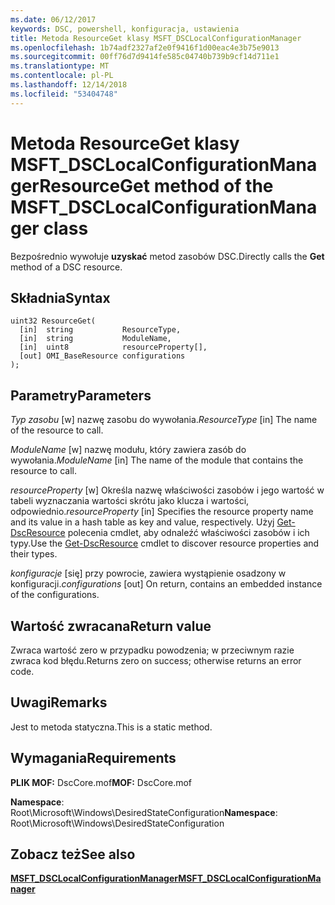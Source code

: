 ```yaml
---
ms.date: 06/12/2017
keywords: DSC, powershell, konfiguracja, ustawienia
title: Metoda ResourceGet klasy MSFT_DSCLocalConfigurationManager
ms.openlocfilehash: 1b74adf2327af2e0f9416f1d00eac4e3b75e9013
ms.sourcegitcommit: 00ff76d7d9414fe585c04740b739b9cf14d711e1
ms.translationtype: MT
ms.contentlocale: pl-PL
ms.lasthandoff: 12/14/2018
ms.locfileid: "53404748"
---
```

# <a name="resourceget-method-of-the-msftdsclocalconfigurationmanager-class"></a><span data-ttu-id="a38a7-103">Metoda ResourceGet klasy MSFT_DSCLocalConfigurationManager</span><span class="sxs-lookup"><span data-stu-id="a38a7-103">ResourceGet method of the MSFT_DSCLocalConfigurationManager class</span></span>

<span data-ttu-id="a38a7-104">Bezpośrednio wywołuje **uzyskać** metod zasobów DSC.</span><span class="sxs-lookup"><span data-stu-id="a38a7-104">Directly calls the **Get** method of a DSC resource.</span></span>

## <a name="syntax"></a><span data-ttu-id="a38a7-105">Składnia</span><span class="sxs-lookup"><span data-stu-id="a38a7-105">Syntax</span></span>

```mof
uint32 ResourceGet(
  [in]  string           ResourceType,
  [in]  string           ModuleName,
  [in]  uint8            resourceProperty[],
  [out] OMI_BaseResource configurations
);
```

## <a name="parameters"></a><span data-ttu-id="a38a7-106">Parametry</span><span class="sxs-lookup"><span data-stu-id="a38a7-106">Parameters</span></span>

<span data-ttu-id="a38a7-107">*Typ zasobu* \[w\] nazwę zasobu do wywołania.</span><span class="sxs-lookup"><span data-stu-id="a38a7-107">*ResourceType* \[in\] The name of the resource to call.</span></span>

<span data-ttu-id="a38a7-108">*ModuleName* \[w\] nazwę modułu, który zawiera zasób do wywołania.</span><span class="sxs-lookup"><span data-stu-id="a38a7-108">*ModuleName* \[in\] The name of the module that contains the resource to call.</span></span>

<span data-ttu-id="a38a7-109">*resourceProperty* \[w\] Określa nazwę właściwości zasobów i jego wartość w tabeli wyznaczania wartości skrótu jako klucza i wartości, odpowiednio.</span><span class="sxs-lookup"><span data-stu-id="a38a7-109">*resourceProperty* \[in\] Specifies the resource property name and its value in a hash table as key and value, respectively.</span></span> <span data-ttu-id="a38a7-110">Użyj [Get-DscResource](/powershell/module/PSDesiredStateConfiguration/Get-DscResource) polecenia cmdlet, aby odnaleźć właściwości zasobów i ich typy.</span><span class="sxs-lookup"><span data-stu-id="a38a7-110">Use the [Get-DscResource](/powershell/module/PSDesiredStateConfiguration/Get-DscResource) cmdlet to discover resource properties and their types.</span></span>

<span data-ttu-id="a38a7-111">*konfiguracje* \[się\] przy powrocie, zawiera wystąpienie osadzony w konfiguracji.</span><span class="sxs-lookup"><span data-stu-id="a38a7-111">*configurations* \[out\] On return, contains an embedded instance of the configurations.</span></span>

## <a name="return-value"></a><span data-ttu-id="a38a7-112">Wartość zwracana</span><span class="sxs-lookup"><span data-stu-id="a38a7-112">Return value</span></span>

<span data-ttu-id="a38a7-113">Zwraca wartość zero w przypadku powodzenia; w przeciwnym razie zwraca kod błędu.</span><span class="sxs-lookup"><span data-stu-id="a38a7-113">Returns zero on success; otherwise returns an error code.</span></span>

## <a name="remarks"></a><span data-ttu-id="a38a7-114">Uwagi</span><span class="sxs-lookup"><span data-stu-id="a38a7-114">Remarks</span></span>

<span data-ttu-id="a38a7-115">Jest to metoda statyczna.</span><span class="sxs-lookup"><span data-stu-id="a38a7-115">This is a static method.</span></span>

## <a name="requirements"></a><span data-ttu-id="a38a7-116">Wymagania</span><span class="sxs-lookup"><span data-stu-id="a38a7-116">Requirements</span></span>

<span data-ttu-id="a38a7-117">**PLIK MOF:** DscCore.mof</span><span class="sxs-lookup"><span data-stu-id="a38a7-117">**MOF:** DscCore.mof</span></span>

<span data-ttu-id="a38a7-118">**Namespace**: Root\Microsoft\Windows\DesiredStateConfiguration</span><span class="sxs-lookup"><span data-stu-id="a38a7-118">**Namespace**: Root\Microsoft\Windows\DesiredStateConfiguration</span></span>

## <a name="see-also"></a><span data-ttu-id="a38a7-119">Zobacz też</span><span class="sxs-lookup"><span data-stu-id="a38a7-119">See also</span></span>

[<span data-ttu-id="a38a7-120">**MSFT_DSCLocalConfigurationManager**</span><span class="sxs-lookup"><span data-stu-id="a38a7-120">**MSFT_DSCLocalConfigurationManager**</span></span>](msft-dsclocalconfigurationmanager.md)
